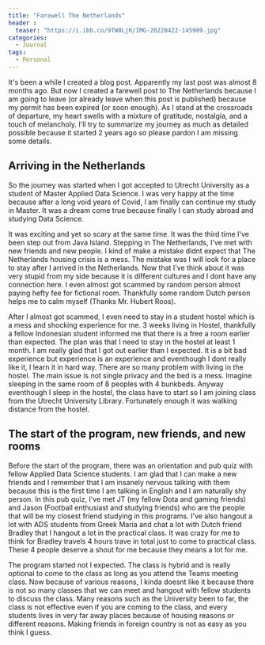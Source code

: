```yaml
---
title: "Farewell The Netherlands"
header :
  teaser: "https://i.ibb.co/9TW8LjK/IMG-20220422-145909.jpg"
categories:
  - Journal
tags:
  - Personal
---
```

It's been a while I created a blog post. Apparently my last post was almost 8 months ago. But now I created a farewell post to The Netherlands because I am going to leave (or already leave when this post is published) because my permit has been expired (or soon enough). As I stand at the crossroads of departure, my heart swells with a mixture of gratitude, nostalgia, and a touch of melancholy. I'll try to summarize my journey as much as detailed possible because it started 2 years ago so please pardon I am missing some details.

## Arriving in the Netherlands

So the journey was started when I got accepted to Utrecht University as a student of Master Applied Data Science. I was very happy at the time because after a long void years of Covid, I am finally can continue my study in Master. It was a dream come true because finally I can study abroad and studying Data Science.

It was exciting and yet so scary at the same time. It was the third time I've been step out from Java Island. Stepping in The Netherlands, I've met with new friends and new people. I kind of make a mistake didnt expect that The Netherlands housing crisis is a mess. The mistake was I will look for a place to stay after I arrived in the Netherlands. Now that I've think about it was very stupid from my side because it is different cultures and I dont have any connection here. I even almost got scammed by random person almost paying hefty fee for fictional room. Thankfully some random Dutch person helps me to calm myself (Thanks Mr. Hubert Roos).

After I almost got scammed, I even need to stay in a student hostel which is a mess and shocking experience for me. 3 weeks living in Hostel, thankfully a fellow Indonesian student informed me that there is a free a room earlier than expected. The plan was that I need to stay in the hostel at least 1 month. I am really glad that I got out earlier than I expected. It is a bit bad experience but experience is an experience and eventhough I dont really like it, I learn it in hard way. There are so many problem with living in the hostel. The main issue is not single privacy and the bed is a mess. Imagine sleeping in the same room of 8 peoples with 4 bunkbeds. Anyway eventhough I sleep in the hostel, the class have to start so I am joining class from the Utrecht University Library. Fortunately enough it was walking distance from the hostel.

## The start of the program, new friends, and new rooms

Before the start of the program, there was an orientation and pub quiz with fellow Applied Data Science students. I am glad that I can make a new friends and I remember that I am insanely nervous talking with them because this is the first time I am talking in English and I am naturally shy person. In this pub quiz, I've met JT (my fellow Dota and gaming friends) and Jason (Football enthusiast and studying friends) who are the people that will be my closest friend studying in this programs. I've also hangout a lot with ADS students from Greek Maria and chat a lot with Dutch friend Bradley that I hangout a lot in the practical class. It was crazy for me to think for Bradley travels 4 hours trave in total just to come to practical class. These 4 people deserve a shout for me because they means a lot for me.

The program started not I expected. The class is hybrid and is really optional to come to the class as long as you attend the Teams meeting class. Now because of various reasons, I kinda doesnt like it because there is not so many classes that we can meet and hangout with fellow students to discuss the class. Many reasons such as the University been to far, the class is not effective even if you are coming to the class, and every students lives in very far away places because of housing reasons or different reasons. Making friends in foreign country is not as easy as you think I guess.
